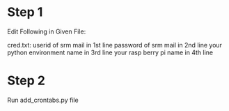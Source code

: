# Step 1

Edit Following in Given File:

cred.txt:
userid of srm mail in 1st line
password of srm mail in 2nd line
your python environment name in 3rd line
your rasp berry pi name in 4th line

# Step 2

Run add_crontabs.py file
